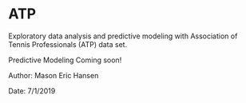# ATP
Exploratory data analysis and predictive modeling with Association of Tennis Professionals (ATP) data set.

Predictive Modeling Coming soon!



Author: Mason Eric Hansen

Date: 7/1/2019
